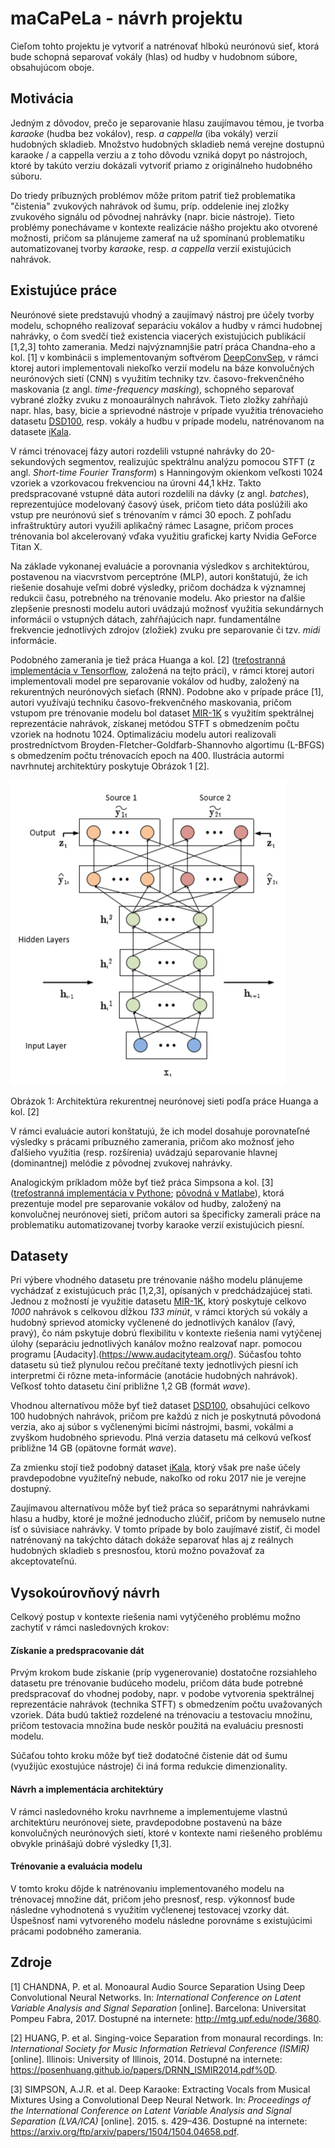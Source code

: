 # maCaPeLa - návrh projektu

Cieľom tohto projektu je vytvoriť a natrénovať hlbokú neurónovú sieť, ktorá bude schopná separovať vokály (hlas) od hudby v hudobnom súbore, obsahujúcom oboje.
## Motivácia

Jedným z dôvodov, prečo je separovanie hlasu zaujímavou témou, je tvorba _karaoke_ (hudba bez vokálov), resp. _a cappella_ (iba vokály) verzií hudobných skladieb. Množstvo hudobných skladieb nemá verejne dostupnú karaoke / a cappella verziu a z toho dôvodu vzniká dopyt po nástrojoch, ktoré by takúto verziu dokázali vytvoriť priamo z originálneho hudobného súboru.

Do triedy príbuzných problémov môže pritom patriť tiež problematika "čistenia" zvukových nahrávok od šumu, príp. oddelenie inej zložky zvukového signálu od pôvodnej nahrávky (napr. bicie nástroje). Tieto problémy ponechávame v kontexte realizácie nášho projektu ako otvorené možnosti, pričom sa plánujeme zamerať na už spomínanú problematiku automatizovanej tvorby _karaoke_, resp. _a cappella_ verzií existujúcich nahrávok.


## Existujúce práce

Neurónové siete predstavujú vhodný a zaujímavý nástroj pre účely tvorby modelu, schopného realizovať separáciu vokálov a hudby v rámci hudobnej nahrávky, o čom svedčí tiež existencia viacerých existujúcich publikácií [1,2,3] tohto zamerania. Medzi najvýznamnjšie patrí práca Chandna-eho a kol. [1] v kombinácii s implementovaným softvérom [DeepConvSep](https://github.com/MTG/DeepConvSep), v rámci ktorej autori implementovali niekoľko verzií modelu na báze konvolučných neurónových sietí (CNN) s využitím techniky tzv. časovo-frekvenčného maskovania (z angl. _time-frequency masking_), schopného separovať vybrané zložky zvuku z monoaurálnych nahrávok. Tieto zložky zahŕňajú napr. hlas, basy, bicie a sprievodné nástroje v prípade využitia trénovacieho datasetu [DSD100](https://sigsep.github.io/datasets/dsd100.html), resp. vokály a hudbu v prípade modelu, natrénovanom na datasete [iKala](http://mac.citi.sinica.edu.tw/ikala/). 

V rámci trénovacej fázy autori rozdelili vstupné nahrávky do 20-sekundových segmentov, realizujúc spektrálnu analýzu pomocou STFT (z angl. _Short-time Fourier Transform_) s Hanningovým okienkom veľkosti 1024 vzoriek a vzorkovacou frekvenciou na úrovni 44,1 kHz. Takto predspracované vstupné dáta autori rozdelili na dávky (z angl. _batches_), reprezentujúce modelovaný časový úsek, pričom tieto dáta poslúžili ako vstup pre neurónovú sieť s trénovaním v rámci 30 epoch. Z pohľadu infraštruktúry autori využili aplikačný rámec Lasagne, pričom proces trénovania bol akcelerovaný vďaka využitiu grafickej karty Nvidia GeForce Titan X. 

Na základe vykonanej evaluácie a porovnania výsledkov s architektúrou, postavenou na viacvrstvom perceptróne (MLP), autori konštatujú, že ich riešenie dosahuje veľmi dobré výsledky, pričom dochádza k významnej redukcii času, potrebného na trénovanie modelu. Ako priestor na ďalšie zlepšenie presnosti modelu autori uvádzajú možnosť využitia sekundárnych informácií o vstupných dátach, zahŕňajúcich napr. fundamentálne frekvencie jednotlivých zdrojov (zložiek) zvuku pre separovanie či tzv. _midi_ informácie.


Podobného zamerania je tiež práca Huanga a kol. [2] ([treťostranná implementácia v Tensorflow](https://github.com/andabi/music-source-separation), založená na tejto práci), v rámci ktorej autori implementovali model pre separovanie vokálov od hudby, založený na rekurentných neurónových sieťach (RNN). Podobne ako v prípade práce [1], autori využívajú techniku časovo-frekvenčného maskovania, pričom vstupom pre trénovanie modelu bol dataset [MIR-1K](https://sites.google.com/site/unvoicedsoundseparation/mir-1k) s využitím spektrálnej reprezentácie nahrávok, získanej metódou STFT s obmedzením počtu vzoriek na hodnotu 1024. Optimalizáciu modelu autori realizovali prostredníctvom Broyden-Fletcher-Goldfarb-Shannovho algortimu (L-BFGS) s obmedzením počtu trénovacích epoch na 400. Ilustrácia autormi navrhnutej architektúry poskytuje Obrázok 1 [2].

![](fig_arch.png)


Obrázok 1: Architektúra rekurentnej neurónovej sieti podľa práce Huanga a kol. [2]

V rámci evaluácie autori konštatujú, že ich model dosahuje porovnateľné výsledky s prácami príbuzného zamerania, pričom ako možnosť jeho ďalšieho využitia (resp. rozšírenia) uvádzajú separovanie hlavnej (dominantnej) melódie z pôvodnej zvukovej nahrávky.
 
Analogickým príkladom môže byť tiež práca Simpsona a kol. [3] ([treťostranná implementácia v Pythone](https://github.com/bachsh/deep-karaoke-maker); [pôvodná v Matlabe](https://github.com/jaidevd/deep_kareoke_source_separation)), ktorá prezentuje model pre separovanie vokálov od hudby, založený na konvolučnej neurónovej sieti, pričom autori sa špecificky zamerali práce na problematiku automatizovanej tvorby karaoke verzií existujúcich piesní.

## Datasety

Pri výbere vhodného datasetu pre trénovanie nášho modelu plánujeme vychádzať z existujúcuch prác [1,2,3], opísaných v predchádzajúcej stati. Jednou z možností je využitie datasetu [MIR-1K](https://sites.google.com/site/unvoicedsoundseparation/mir-1k), ktorý poskytuje celkovo _1000_ nahrávok s celkovou dĺžkou _133 minút_, v rámci ktorých sú vokály a hudobný sprievod atomicky vyčlenené do jednotlivých kanálov (ľavý, pravý), čo nám pskytuje dobrú flexibilitu v kontexte riešenia nami vytýčenej úlohy (separáciu jednotlivých kanálov možno realzovať napr. pomocou programu [Audacity].(https://www.audacityteam.org/). Súčasťou tohto datasetu sú tiež plynulou rečou prečítané texty jednotlivých piesní ich interpretmi či rôzne meta-informácie (anotácie hudobných nahrávok). Veľkosť tohto datasetu činí približne 1,2 GB (formát _wave_).

Vhodnou alternatívou môže byť tiež dataset [DSD100](https://sigsep.github.io/datasets/dsd100.html), obsahujúci celkovo 100 hudobných nahrávok, pričom pre každú z nich je poskytnutá pôvodoná verzia, ako aj súbor s vyčlenenými bicími nástrojmi, basmi, vokálmi a zvyškom hudobného sprievodu. Plná verzia datasetu má celkovú veľkosť približne 14 GB (opätovne formát _wave_).

Za zmienku stojí tiež podobný dataset [iKala](http://mac.citi.sinica.edu.tw/ikala/), ktorý však pre naše účely pravdepodobne využiteľný nebude, nakoľko od roku 2017 nie je verejne dostupný.

Zaujímavou alternatívou môže byť tiež práca so separátnymi nahrávkami hlasu a hudby, ktoré je možné jednoducho zlúčiť, pričom by nemuselo nutne ísť o súvisiace nahrávky. V tomto prípade by bolo zaujímavé zistiť, či model natrénovaný na takýchto dátach dokáže separovať hlas aj z reálnych hudobných skladieb s presnosťou, ktorú možno považovať za akceptovateľnú. 

## Vysokoúrovňový návrh

Celkový postup v kontexte riešenia nami vytýčeného problému možno zachytiť v rámci nasledovných krokov:

#### Získanie a predspracovanie dát

Prvým krokom bude získanie (príp vygenerovanie) dostatočne rozsiahleho datasetu pre trénovanie budúceho modelu, pričom dáta bude potrebné predspracovať do vhodnej podoby, napr. v podobe vytvorenia spektrálnej reprezentácie nahrávok (technika STFT) s obmedzením počtu uvažovaných vzoriek. Dáta budú taktiež rozdelené na trénovaciu a testovaciu množinu, pričom testovacia množina bude neskôr použitá na evaluáciu presnosti modelu. 

Súčaťou tohto kroku môže byť tiež dodatočné čistenie dát od šumu (využijúc exostujúce nástroje) či iná forma redukcie dimenzionality.

#### Návrh a implementácia architektúry

V rámci nasledovného kroku navrhneme a implementujeme vlastnú architektúru neurónovej siete, pravdepodobne postavenú na báze konvolučných neurónových sietí, ktoré v kontexte nami riešeného problému obvykle prinášajú dobré výsledky [1,3].

#### Trénovanie a evaluácia modelu

V tomto kroku dôjde k natrénovaniu implementovaného modelu na trénovacej množine dát, pričom jeho presnosť, resp. výkonnosť bude následne vyhodnotená s využitím vyčlenenej testovacej vzorky dát. Úspešnosť nami vytvoreného modelu následne porovnáme s existujúcimi prácami podobného zamerania.


## Zdroje

[1] CHANDNA, P. et al. Monoaural Audio Source Separation Using Deep Convolutional Neural Networks. In: _International Conference on Latent Variable Analysis and Signal Separation_ [online]. Barcelona: Universitat Pompeu Fabra, 2017. Dostupné na internete: <http://mtg.upf.edu/node/3680>.

[2] HUANG, P. et al. Singing-voice Separation from monaural recordings. In: _International Society for Music Information Retrieval Conference (ISMIR)_ [online]. Illinois: University of Illinois, 2014. Dostupné na internete: <https://posenhuang.github.io/papers/DRNN_ISMIR2014.pdf%0D>.

[3] SIMPSON, A.J.R. et al. Deep Karaoke: Extracting Vocals from Musical Mixtures Using a Convolutional Deep Neural Network. In: _Proceedings of the International Conference on Latent Variable Analysis and Signal Separation (LVA/ICA)_ [online]. 2015. s. 429–436. Dostupné na internete: <https://arxiv.org/ftp/arxiv/papers/1504/1504.04658.pdf>.
